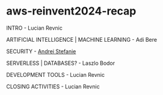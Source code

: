 # aws-reinvent2024-recap

INTRO - Lucian Revnic

ARTIFICIAL INTELLIGENCE | MACHINE LEARNING - Adi Bere

SECURITY - [Andrei Stefanie](https://github.com/AndreiStefanie)

SERVERLESS | DATABASES? - Laszlo Bodor

DEVELOPMENT TOOLS - Lucian Revnic

CLOSING ACTIVITIES - Lucian Revnic
